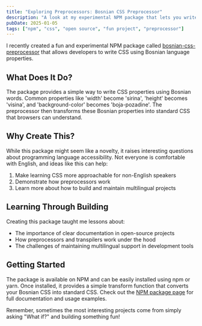 ```yaml
---
title: "Exploring Preprocessors: Bosnian CSS Preprocessor"
description: "A look at my experimental NPM package that lets you write CSS using Bosnian language properties."
pubDate: 2025-01-05
tags: ["npm", "css", "open source", "fun project", "preprocessor"]
---
```


I recently created a fun and experimental NPM package called [bosnian-css-preprocessor](https://www.npmjs.com/package/bosnian-css-preprocessor) that allows developers to write CSS using Bosnian language properties.

## What Does It Do?

The package provides a simple way to write CSS properties using Bosnian words. Common properties like 'width' become 'sirina', 'height' becomes 'visina', and 'background-color' becomes 'boja-pozadine'. The preprocessor then transforms these Bosnian properties into standard CSS that browsers can understand.

## Why Create This?

While this package might seem like a novelty, it raises interesting questions about programming language accessibility. Not everyone is comfortable with English, and ideas like this can help:

1. Make learning CSS more approachable for non-English speakers
2. Demonstrate how preprocessors work
3. Learn more about how to build and maintain multilingual projects

## Learning Through Building

Creating this package taught me lessons about:

- The importance of clear documentation in open-source projects
- How preprocessors and transpilers work under the hood
- The challenges of maintaining multilingual support in development tools

## Getting Started

The package is available on NPM and can be easily installed using npm or yarn. Once installed, it provides a simple transform function that converts your Bosnian CSS into standard CSS. Check out the [NPM package page](https://www.npmjs.com/package/bosnian-css-preprocessor) for full documentation and usage examples.

Remember, sometimes the most interesting projects come from simply asking "What if?" and building something fun!

